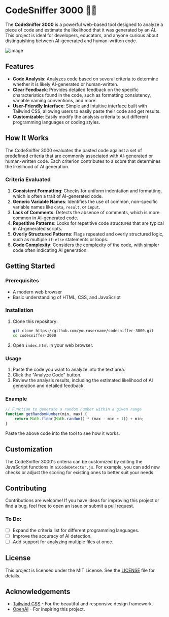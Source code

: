 # CodeSniffer 3000 🕵️‍♂️

The **CodeSniffer 3000** is a powerful web-based tool designed to analyze a piece of code and estimate the likelihood that it was generated by an AI. This project is ideal for developers, educators, and anyone curious about distinguishing between AI-generated and human-written code.

![image](https://github.com/user-attachments/assets/7c2a7b4a-44b2-40bd-81b9-97b9981c7da0)



## Features

- **Code Analysis**: Analyzes code based on several criteria to determine whether it is likely AI-generated or human-written.
- **Clear Feedback**: Provides detailed feedback on the specific characteristics found in the code, such as formatting consistency, variable naming conventions, and more.
- **User-Friendly Interface**: Simple and intuitive interface built with Tailwind CSS, allowing users to easily paste their code and get results.
- **Customizable**: Easily modify the analysis criteria to suit different programming languages or coding styles.

## How It Works

The CodeSniffer 3000 evaluates the pasted code against a set of predefined criteria that are commonly associated with AI-generated or human-written code. Each criterion contributes to a score that determines the likelihood of AI generation.

### Criteria Evaluated

1. **Consistent Formatting**: Checks for uniform indentation and formatting, which is often a trait of AI-generated code.
2. **Generic Variable Names**: Identifies the use of common, non-specific variable names like `data`, `result`, or `input`.
3. **Lack of Comments**: Detects the absence of comments, which is more common in AI-generated code.
4. **Repetitive Patterns**: Looks for repetitive code structures that are typical in AI-generated scripts.
5. **Overly Structured Patterns**: Flags repeated and overly structured logic, such as multiple `if-else` statements or loops.
6. **Code Complexity**: Considers the complexity of the code, with simpler code often indicating AI generation.

## Getting Started

### Prerequisites

- A modern web browser
- Basic understanding of HTML, CSS, and JavaScript

### Installation

1. Clone this repository:

   ```bash
   git clone https://github.com/yourusername/codesniffer-3000.git
   cd codesniffer-3000
   ```

2. Open `index.html` in your web browser.

### Usage

1. Paste the code you want to analyze into the text area.
2. Click the "Analyze Code" button.
3. Review the analysis results, including the estimated likelihood of AI generation and detailed feedback.

### Example

```javascript
// Function to generate a random number within a given range
function getRandomNumber(min, max) {
    return Math.floor(Math.random() * (max - min + 1)) + min;
}
```

Paste the above code into the tool to see how it works.

## Customization

The CodeSniffer 3000's criteria can be customized by editing the JavaScript functions in `aiCodeDetector.js`. For example, you can add new checks or adjust the scoring for existing ones to better suit your needs.

## Contributing

Contributions are welcome! If you have ideas for improving this project or find a bug, feel free to open an issue or submit a pull request.

### To Do:

- [ ] Expand the criteria list for different programming languages.
- [ ] Improve the accuracy of AI detection.
- [ ] Add support for analyzing multiple files at once.

## License

This project is licensed under the MIT License. See the [LICENSE](./LICENSE) file for details.

## Acknowledgements

- [Tailwind CSS](https://tailwindcss.com/) - For the beautiful and responsive design framework.
- [OpenAI](https://openai.com/) - For inspiring this project.

